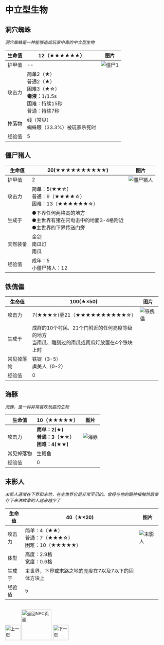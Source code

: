 # 中立型生物

## 洞穴蜘蛛

*洞穴蜘蛛是一种能够造成玩家中毒的中立型生物*

生命值 | 12（★★★★★★） | 图片
-- | -- | --
护甲值 | -- |  ![僵尸1](./img/225px-Blue_Spider_2.png)
攻击力 | 简单2（★）<br/>普通2（★）<br/>困难3（★☆）<br /><b>毒液：</b>1/1.5s<br />困难：持续15秒<br />普通：持续7秒
掉落物 | 线（常见）<br />蜘蛛眼（33.3%）被玩家杀死时
经验值 | 5

## 僵尸猪人

生命值 | 20(★★★★★★★★★★) | 图片
-- | -- | -- 
护甲值 | 2 | ![僵尸猪人](./img/118px-Baby_Zombie_Pigman.png)
攻击力 | 简单：5(★★☆)<br />普通：9（★★★★☆）<br />困难：13（★★★★★★☆）
生成于 | ●下界任何两格高的地方<br />●主世界有猪在闪电击中的地面3-4格附近<br />●主世界的下界传送门旁
天然装备 | 金剑<br />南瓜灯<br />南瓜<br />
经验值 | 成年：5<br />小僵尸猪人：12

## 铁傀儡

生命值 | 100(★×50) | 图片 
-- | -- | -- 
攻击力 | 7(★★★☆)至21（★★★★★★★★★★☆） | ![铁傀儡](./img/225px-Village_Golem.png)
生成于 | 成群的10个村民、21个门附近的任何亮度等级的地方<br />当南瓜、雕刻过的南瓜或南瓜灯放置在4个铁块上时
常见掉落物 | 铁锭（3-5）<br />虞美人（0-2）
经验值 | 0

## 海豚

*海豚，是一种非常喜欢玩耍的生物*

生命值 | 10（★★★★★） | 图片
-- | -- | -- 
攻击力 | <b>简单：2(★)<br /><b>普通：</b>3（★☆）<br /><b>困难：</b>4(★★) | ![海豚](./img/225px-Dolphin.png)
常见掉落物 | 生鳕鱼 
经验值 | 0

## 末影人

*末影人通常在下界和末地，在主世界它是非常罕见的。曾经与他的眼神接触然后幸存下来讲故事的人越来越少了*

生命值 | 40（★×20) | 图片
-- | -- | -- 
攻击力 | 简单：4（★★）<br />普通：7（★★★☆）<br />困难：10（★★★★★) | ![末影人](./img/159px-Enderman.png)
体型 | 高度：2.9格<br />宽度：0.6格
生成于 | 主世界，下界或末路之地的亮度在7以及7以下的固体方块上
经验值 | 5

<br />
<div class="align-justify">

<div style="display: inline-block;">
<a href="./introduce/NPC_chuanshuo.html">
    <img src="./img/qianfan2.png" alt="上一页" title="上一页" width="50">
</a>
</div>

<div style="display: inline-block;">
<a href="./introduce/major.html">
    <img src="./img/huizhuye2.png" alt="返回NPC页面" title="返回NPC页面" width="100">
</a>
</div>

<div style="display: inline-block;">
<a href="./introduce/NPC_xiaoyong.html">
    <img src="./img/fanye2.png" alt="下一页" title="下一页" width="50">
</a>
</div>

</div>
